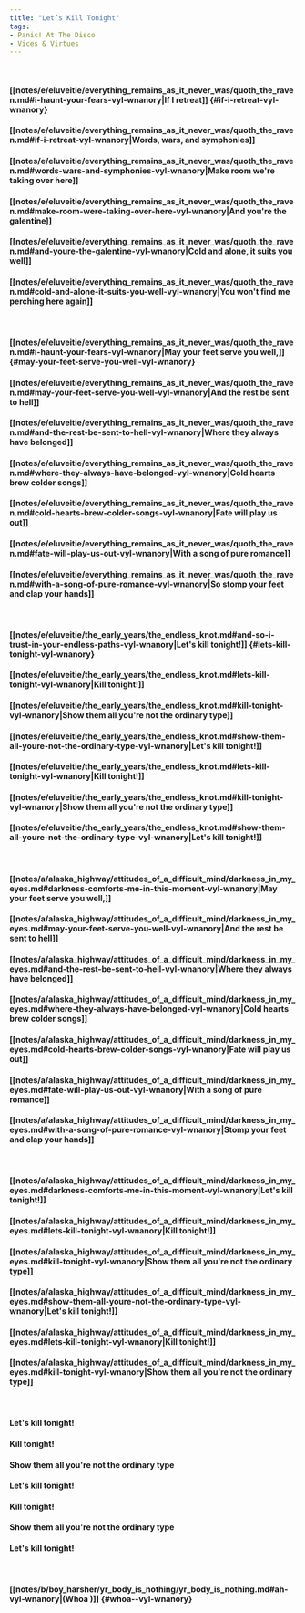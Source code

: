 ```yaml
---
title: "Let’s Kill Tonight"
tags:
- Panic! At The Disco
- Vices & Virtues
---
```

&nbsp;
#### [[notes/e/eluveitie/everything_remains_as_it_never_was/quoth_the_raven.md#i-haunt-your-fears-vyl-wnanory|If I retreat]] {#if-i-retreat-vyl-wnanory}
#### [[notes/e/eluveitie/everything_remains_as_it_never_was/quoth_the_raven.md#if-i-retreat-vyl-wnanory|Words, wars, and symphonies]]
#### [[notes/e/eluveitie/everything_remains_as_it_never_was/quoth_the_raven.md#words-wars-and-symphonies-vyl-wnanory|Make room we're taking over here]]
#### [[notes/e/eluveitie/everything_remains_as_it_never_was/quoth_the_raven.md#make-room-were-taking-over-here-vyl-wnanory|And you're the galentine]]
#### [[notes/e/eluveitie/everything_remains_as_it_never_was/quoth_the_raven.md#and-youre-the-galentine-vyl-wnanory|Cold and alone, it suits you well]]
#### [[notes/e/eluveitie/everything_remains_as_it_never_was/quoth_the_raven.md#cold-and-alone-it-suits-you-well-vyl-wnanory|You won't find me perching here again]]
&nbsp;
#### [[notes/e/eluveitie/everything_remains_as_it_never_was/quoth_the_raven.md#i-haunt-your-fears-vyl-wnanory|May your feet serve you well,]] {#may-your-feet-serve-you-well-vyl-wnanory}
#### [[notes/e/eluveitie/everything_remains_as_it_never_was/quoth_the_raven.md#may-your-feet-serve-you-well-vyl-wnanory|And the rest be sent to hell]]
#### [[notes/e/eluveitie/everything_remains_as_it_never_was/quoth_the_raven.md#and-the-rest-be-sent-to-hell-vyl-wnanory|Where they always have belonged]]
#### [[notes/e/eluveitie/everything_remains_as_it_never_was/quoth_the_raven.md#where-they-always-have-belonged-vyl-wnanory|Cold hearts brew colder songs]]
#### [[notes/e/eluveitie/everything_remains_as_it_never_was/quoth_the_raven.md#cold-hearts-brew-colder-songs-vyl-wnanory|Fate will play us out]]
#### [[notes/e/eluveitie/everything_remains_as_it_never_was/quoth_the_raven.md#fate-will-play-us-out-vyl-wnanory|With a song of pure romance]]
#### [[notes/e/eluveitie/everything_remains_as_it_never_was/quoth_the_raven.md#with-a-song-of-pure-romance-vyl-wnanory|So stomp your feet and clap your hands]]
&nbsp;
#### [[notes/e/eluveitie/the_early_years/the_endless_knot.md#and-so-i-trust-in-your-endless-paths-vyl-wnanory|Let's kill tonight!]] {#lets-kill-tonight-vyl-wnanory}
#### [[notes/e/eluveitie/the_early_years/the_endless_knot.md#lets-kill-tonight-vyl-wnanory|Kill tonight!]]
#### [[notes/e/eluveitie/the_early_years/the_endless_knot.md#kill-tonight-vyl-wnanory|Show them all you're not the ordinary type]]
#### [[notes/e/eluveitie/the_early_years/the_endless_knot.md#show-them-all-youre-not-the-ordinary-type-vyl-wnanory|Let's kill tonight!]]
#### [[notes/e/eluveitie/the_early_years/the_endless_knot.md#lets-kill-tonight-vyl-wnanory|Kill tonight!]]
#### [[notes/e/eluveitie/the_early_years/the_endless_knot.md#kill-tonight-vyl-wnanory|Show them all you're not the ordinary type]]
#### [[notes/e/eluveitie/the_early_years/the_endless_knot.md#show-them-all-youre-not-the-ordinary-type-vyl-wnanory|Let's kill tonight!]]
&nbsp;
#### [[notes/a/alaska_highway/attitudes_of_a_difficult_mind/darkness_in_my_eyes.md#darkness-comforts-me-in-this-moment-vyl-wnanory|May your feet serve you well,]]
#### [[notes/a/alaska_highway/attitudes_of_a_difficult_mind/darkness_in_my_eyes.md#may-your-feet-serve-you-well-vyl-wnanory|And the rest be sent to hell]]
#### [[notes/a/alaska_highway/attitudes_of_a_difficult_mind/darkness_in_my_eyes.md#and-the-rest-be-sent-to-hell-vyl-wnanory|Where they always have belonged]]
#### [[notes/a/alaska_highway/attitudes_of_a_difficult_mind/darkness_in_my_eyes.md#where-they-always-have-belonged-vyl-wnanory|Cold hearts brew colder songs]]
#### [[notes/a/alaska_highway/attitudes_of_a_difficult_mind/darkness_in_my_eyes.md#cold-hearts-brew-colder-songs-vyl-wnanory|Fate will play us out]]
#### [[notes/a/alaska_highway/attitudes_of_a_difficult_mind/darkness_in_my_eyes.md#fate-will-play-us-out-vyl-wnanory|With a song of pure romance]]
#### [[notes/a/alaska_highway/attitudes_of_a_difficult_mind/darkness_in_my_eyes.md#with-a-song-of-pure-romance-vyl-wnanory|Stomp your feet and clap your hands]]
&nbsp;
#### [[notes/a/alaska_highway/attitudes_of_a_difficult_mind/darkness_in_my_eyes.md#darkness-comforts-me-in-this-moment-vyl-wnanory|Let's kill tonight!]]
#### [[notes/a/alaska_highway/attitudes_of_a_difficult_mind/darkness_in_my_eyes.md#lets-kill-tonight-vyl-wnanory|Kill tonight!]]
#### [[notes/a/alaska_highway/attitudes_of_a_difficult_mind/darkness_in_my_eyes.md#kill-tonight-vyl-wnanory|Show them all you're not the ordinary type]]
#### [[notes/a/alaska_highway/attitudes_of_a_difficult_mind/darkness_in_my_eyes.md#show-them-all-youre-not-the-ordinary-type-vyl-wnanory|Let's kill tonight!]]
#### [[notes/a/alaska_highway/attitudes_of_a_difficult_mind/darkness_in_my_eyes.md#lets-kill-tonight-vyl-wnanory|Kill tonight!]]
#### [[notes/a/alaska_highway/attitudes_of_a_difficult_mind/darkness_in_my_eyes.md#kill-tonight-vyl-wnanory|Show them all you're not the ordinary type]]
&nbsp;
#### Let's kill tonight!
#### Kill tonight!
#### Show them all you're not the ordinary type
#### Let's kill tonight!
#### Kill tonight!
#### Show them all you're not the ordinary type
#### Let's kill tonight!
&nbsp;
#### [[notes/b/boy_harsher/yr_body_is_nothing/yr_body_is_nothing.md#ah-vyl-wnanory|(Whoa )]] {#whoa--vyl-wnanory}
